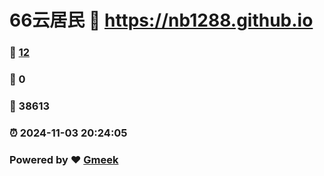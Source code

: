 # 66云居民 :link: https://nb1288.github.io 
### :page_facing_up: [12](https://nb1288.github.io/tag.html) 
### :speech_balloon: 0 
### :hibiscus: 38613 
### :alarm_clock: 2024-11-03 20:24:05 
### Powered by :heart: [Gmeek](https://github.com/Meekdai/Gmeek)
